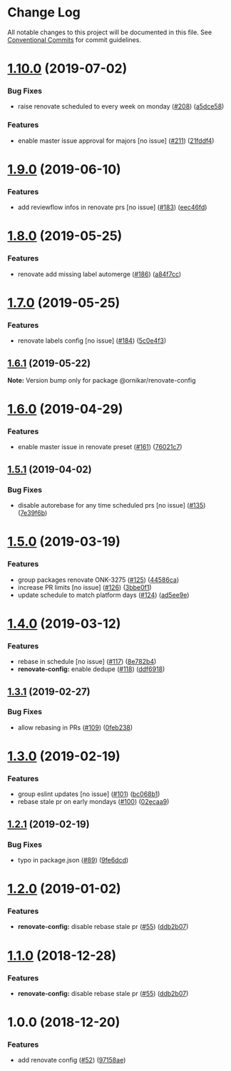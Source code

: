 # Change Log

All notable changes to this project will be documented in this file.
See [Conventional Commits](https://conventionalcommits.org) for commit guidelines.

# [1.10.0](https://github.com/ornikar/shared-configs/compare/@ornikar/renovate-config@1.9.0...@ornikar/renovate-config@1.10.0) (2019-07-02)


### Bug Fixes

* raise renovate scheduled to every week on monday ([#208](https://github.com/ornikar/shared-configs/issues/208)) ([a5dce58](https://github.com/ornikar/shared-configs/commit/a5dce58))


### Features

* enable master issue approval for majors [no issue] ([#211](https://github.com/ornikar/shared-configs/issues/211)) ([21fddf4](https://github.com/ornikar/shared-configs/commit/21fddf4))





# [1.9.0](https://github.com/ornikar/shared-configs/compare/@ornikar/renovate-config@1.8.0...@ornikar/renovate-config@1.9.0) (2019-06-10)


### Features

* add reviewflow infos in renovate prs [no issue] ([#183](https://github.com/ornikar/shared-configs/issues/183)) ([eec46fd](https://github.com/ornikar/shared-configs/commit/eec46fd))





# [1.8.0](https://github.com/ornikar/shared-configs/compare/@ornikar/renovate-config@1.7.0...@ornikar/renovate-config@1.8.0) (2019-05-25)


### Features

* renovate add missing label automerge ([#186](https://github.com/ornikar/shared-configs/issues/186)) ([a84f7cc](https://github.com/ornikar/shared-configs/commit/a84f7cc))





# [1.7.0](https://github.com/ornikar/shared-configs/compare/@ornikar/renovate-config@1.6.1...@ornikar/renovate-config@1.7.0) (2019-05-25)


### Features

* renovate labels config [no issue] ([#184](https://github.com/ornikar/shared-configs/issues/184)) ([5c0e4f3](https://github.com/ornikar/shared-configs/commit/5c0e4f3))





## [1.6.1](https://github.com/ornikar/shared-configs/compare/@ornikar/renovate-config@1.6.0...@ornikar/renovate-config@1.6.1) (2019-05-22)

**Note:** Version bump only for package @ornikar/renovate-config





# [1.6.0](https://github.com/ornikar/shared-configs/compare/@ornikar/renovate-config@1.5.1...@ornikar/renovate-config@1.6.0) (2019-04-29)


### Features

* enable master issue in renovate preset ([#161](https://github.com/ornikar/shared-configs/issues/161)) ([76021c7](https://github.com/ornikar/shared-configs/commit/76021c7))





## [1.5.1](https://github.com/ornikar/shared-configs/compare/@ornikar/renovate-config@1.5.0...@ornikar/renovate-config@1.5.1) (2019-04-02)


### Bug Fixes

* disable autorebase for any time scheduled prs [no issue] ([#135](https://github.com/ornikar/shared-configs/issues/135)) ([7e39f6b](https://github.com/ornikar/shared-configs/commit/7e39f6b))





# [1.5.0](https://github.com/ornikar/shared-configs/compare/@ornikar/renovate-config@1.4.0...@ornikar/renovate-config@1.5.0) (2019-03-19)


### Features

* group packages renovate ONK-3275 ([#125](https://github.com/ornikar/shared-configs/issues/125)) ([44586ca](https://github.com/ornikar/shared-configs/commit/44586ca))
* increase PR limits [no issue] ([#126](https://github.com/ornikar/shared-configs/issues/126)) ([3bbe0f1](https://github.com/ornikar/shared-configs/commit/3bbe0f1))
* update schedule to match platform days ([#124](https://github.com/ornikar/shared-configs/issues/124)) ([ad5ee9e](https://github.com/ornikar/shared-configs/commit/ad5ee9e))





# [1.4.0](https://github.com/ornikar/shared-configs/compare/@ornikar/renovate-config@1.3.1...@ornikar/renovate-config@1.4.0) (2019-03-12)


### Features

* rebase in schedule [no issue] ([#117](https://github.com/ornikar/shared-configs/issues/117)) ([8e782b4](https://github.com/ornikar/shared-configs/commit/8e782b4))
* **renovate-config:** enable dedupe ([#118](https://github.com/ornikar/shared-configs/issues/118)) ([ddf6918](https://github.com/ornikar/shared-configs/commit/ddf6918))





## [1.3.1](https://github.com/ornikar/shared-configs/compare/@ornikar/renovate-config@1.3.0...@ornikar/renovate-config@1.3.1) (2019-02-27)


### Bug Fixes

* allow rebasing in PRs ([#109](https://github.com/ornikar/shared-configs/issues/109)) ([0feb238](https://github.com/ornikar/shared-configs/commit/0feb238))





# [1.3.0](https://github.com/ornikar/shared-configs/compare/@ornikar/renovate-config@1.2.1...@ornikar/renovate-config@1.3.0) (2019-02-19)


### Features

* group eslint updates [no issue] ([#101](https://github.com/ornikar/shared-configs/issues/101)) ([bc068b1](https://github.com/ornikar/shared-configs/commit/bc068b1))
* rebase stale pr on early mondays ([#100](https://github.com/ornikar/shared-configs/issues/100)) ([02ecaa9](https://github.com/ornikar/shared-configs/commit/02ecaa9))





## [1.2.1](https://github.com/ornikar/shared-configs/compare/@ornikar/renovate-config@1.2.0...@ornikar/renovate-config@1.2.1) (2019-02-19)


### Bug Fixes

* typo in package.json ([#89](https://github.com/ornikar/shared-configs/issues/89)) ([9fe6dcd](https://github.com/ornikar/shared-configs/commit/9fe6dcd))





# [1.2.0](https://github.com/ornikar/shared-configs/compare/@ornikar/renovate-config@1.0.0...@ornikar/renovate-config@1.2.0) (2019-01-02)


### Features

* **renovate-config:** disable rebase stale pr ([#55](https://github.com/ornikar/shared-configs/issues/55)) ([ddb2b07](https://github.com/ornikar/shared-configs/commit/ddb2b07))





# [1.1.0](https://github.com/ornikar/shared-configs/compare/@ornikar/renovate-config@1.0.0...@ornikar/renovate-config@1.1.0) (2018-12-28)


### Features

* **renovate-config:** disable rebase stale pr ([#55](https://github.com/ornikar/shared-configs/issues/55)) ([ddb2b07](https://github.com/ornikar/shared-configs/commit/ddb2b07))





# 1.0.0 (2018-12-20)


### Features

* add renovate config ([#52](https://github.com/ornikar/shared-configs/issues/52)) ([97158ae](https://github.com/ornikar/shared-configs/commit/97158ae))
